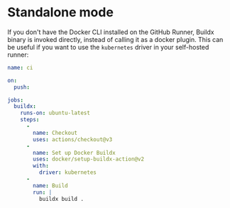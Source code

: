 # Standalone mode

If you don't have the Docker CLI installed on the GitHub Runner, Buildx binary
is invoked directly, instead of calling it as a docker plugin. This can be
useful if you want to use the `kubernetes` driver in your self-hosted runner:

```yaml
name: ci

on:
  push:

jobs:
  buildx:
    runs-on: ubuntu-latest
    steps:
      -
        name: Checkout
        uses: actions/checkout@v3
      -
        name: Set up Docker Buildx
        uses: docker/setup-buildx-action@v2
        with:
          driver: kubernetes
      -
        name: Build
        run: |
          buildx build .
```
